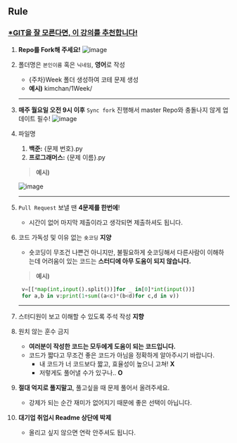 ## Rule
### [*GIT을 잘 모른다면, 이 강의를 추천합니다!](https://www.youtube.com/watch?v=1I3hMwQU6GU)
1. **Repo를 Fork해 주세요!**
   ![image](https://user-images.githubusercontent.com/83276163/182034384-9244a7ec-7264-4768-8f79-5b1b8e5302e3.png)

2. 폴더명은 `본인이름` 혹은 `닉네임`, **영어**로 작성
   - {주차}Week 폴더 생성하여 코테 문제 생성
   - **예시)** kimchan/1Week/
    
   ---
3. **매주 월요일 오전 9시 이후** `Sync fork` 진행해서 master Repo와 충돌나지 않게 업데이트 필수!
   ![image](https://user-images.githubusercontent.com/83276163/181755337-94aac2b6-ab48-45ee-9796-0d80a7f198db.png)
4. 파일명
   1. **백준:** {문제 번호}.py
   2. **프로그래머스:** {문제 이름}.py
   > **예시)**
   
    ![image](https://user-images.githubusercontent.com/83276163/181392564-76c7a1c3-1253-4ff3-aa3c-b1400ea830a6.png)

   ---
5. `Pull Request` 보낼 땐 **4문제를 한번에**!
   - 시간이 없어 마지막 제출이라고 생각되면 제출하셔도 됩니다.
6. 코드 가독성 및 이유 없는 `숏코딩` **지양**
   - 숏코딩이 무조건 나쁜건 아니지만, 불필요하게 숏코딩해서 다른사람이 이해하는데 어려움이 있는 코드는 **스터디에 아무 도움이 되지 않습니다.**
   > **예시)**
   ``` python
    v=[[*map(int,input().split())]for _ in[0]*int(input())]
    for a,b in v:print(1+sum((a<c)*(b<d)for c,d in v))
   ```
   ---
7. 스터디원이 보고 이해할 수 있도록 주석 작성 **지향**
8. 원치 않는 훈수 금지
   - **여러분이 작성한 코드는 모두에게 도움이 되는 코드입니다.**
   - 코드가 짧다고 무조건 좋은 코드가 아님을 정확하게 알아주시기 바랍니다.
      - 내 코드가 너 코드보다 짧고, 효율성이 높으니 고쳐! **X**
      - 저렇게도 풀어낼 수가 있구나..  **O**

9.  __절대 억지로 풀지말고__, 풀고싶을 때 문제 풀어서 올려주세요.
    - 강제가 되는 순간 재미가 없어지기 때문에 좋은 선택이 아닙니다.
10.  **대기업 취업시 Readme 상단에 박제**
     - 올리고 싶지 않으면 연락 안주셔도 됩니다.
